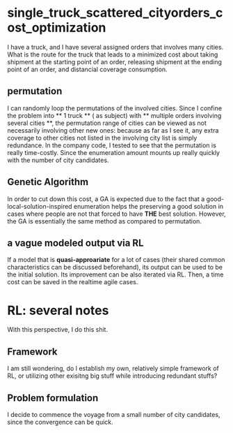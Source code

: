 # single_truck_scattered_cityorders_cost_optimization
I have a truck, and I have several assigned orders that involves many cities. What is the route for the truck that leads to a minimized cost about taking shipment at the starting point of an order, releasing shipment at the ending point of an order, and distancial coverage consumption.

## permutation
I can randomly loop the permutations of the involved cities.
Since I confine the problem into ** 1 truck ** ( as subject) with ** multiple orders involving several cities **, the permutation range of cities can be viewed as not necessarily involving other new ones: because as far as I see it, any extra coverage to other cities not listed in the involving city list is simply redundance.
In the company code, I tested to see that the permutation is really time-costly. Since the enumeration amount mounts up really quickly with the number of city candidates.

## Genetic Algorithm
In order to cut down this cost, a GA is expected due to the fact that  a good-local-solution-inspired enumeration helps the preserving a good solution in cases where people are not that forced to have **THE** best solution. 
However, the GA is essentially the same method as compared to permutation.

## a vague modeled output via RL
If a model that is **quasi-approariate** for a lot of cases (their shared common characteristics can be discussed beforehand), its output can be used to be the initial solution.
Its improvement can be also iterated via RL.
Then, a time cost can be saved in the realtime agile cases.

# RL: several notes
With this perspective, I do this shit.

## Framework
I am still wondering, do I establish my own, relatively simple framework of RL, or utilizing other exisitng big stuff while introducing redundant stuffs?

## Problem formulation
I decide to commence the voyage from a small number of city candidates, since the convergence can be quick. 




